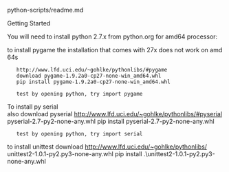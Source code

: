 python-scripts/readme.md

Getting Started

You will need to install python 2.7.x from python.org
for amd64 processor:
    

to install pygame
    the installation that comes with 27x does not work on amd 64s

       http://www.lfd.uci.edu/~gohlke/pythonlibs/#pygame
       download pygame-1.9.2a0-cp27-none-win_amd64.whl
       pip install pygame-1.9.2a0-cp27-none-win_amd64.whl
       
       test by opening python, try import pygame

To install py serial       
       also download pyserial
       http://www.lfd.uci.edu/~gohlke/pythonlibs/#pyserial
       pyserial-2.7-py2-none-any.whl
       pip install pyserial-2.7-py2-none-any.whl

       test by opening python, try import serial

to install unittest
    download http://www.lfd.uci.edu/~gohlke/pythonlibs/
    unittest2-1.0.1-py2.py3-none-any.whl
    pip install .\unittest2-1.0.1-py2.py3-none-any.whl
